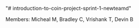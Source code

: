 "# introduction-to-coin-project-sprint-1-newteamd" 

Members: Micheal M, Bradley C, Vrishank T, Devin B

